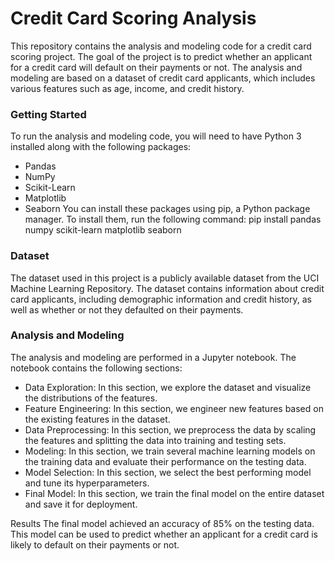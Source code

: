 # Credit Card Scoring Analysis
This repository contains the analysis and modeling code for a credit card scoring project. The goal of the project is to predict whether an applicant for a credit card will default on their payments or not. The analysis and modeling are based on a dataset of credit card applicants, which includes various features such as age, income, and credit history.

### Getting Started
To run the analysis and modeling code, you will need to have Python 3 installed along with the following packages:

- Pandas
- NumPy
- Scikit-Learn
- Matplotlib
- Seaborn
You can install these packages using pip, a Python package manager. To install them, run the following command:
          pip install pandas numpy scikit-learn matplotlib seaborn

### Dataset
The dataset used in this project is a publicly available dataset from the UCI Machine Learning Repository. The dataset contains information about credit card applicants, including demographic information and credit history, as well as whether or not they defaulted on their payments.

### Analysis and Modeling
The analysis and modeling are performed in a Jupyter notebook. The notebook contains the following sections:

- Data Exploration: In this section, we explore the dataset and visualize the distributions of the features.
- Feature Engineering: In this section, we engineer new features based on the existing features in the dataset.
- Data Preprocessing: In this section, we preprocess the data by scaling the features and splitting the data into training and testing sets.
- Modeling: In this section, we train several machine learning models on the training data and evaluate their performance on the testing data.
- Model Selection: In this section, we select the best performing model and tune its hyperparameters.
- Final Model: In this section, we train the final model on the entire dataset and save it for deployment.

Results
The final model achieved an accuracy of 85% on the testing data. This model can be used to predict whether an applicant for a credit card is likely to default on their payments or not.

